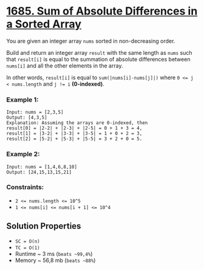 # [1685. Sum of Absolute Differences in a Sorted Array](https://leetcode.com/problems/sum-of-absolute-differences-in-a-sorted-array/description)

You are given an integer array `nums` sorted in non-decreasing order.

Build and return an integer array `result` with the same length as `nums` such that `result[i]` is equal to the summation of absolute differences between `nums[i]` and all the other elements in the array.

In other words, `result[i]` is equal to `sum(|nums[i]-nums[j]|)` where `0 <= j < nums.length` and `j != i` **(0-indexed)**.



### Example 1:
```
Input: nums = [2,3,5]
Output: [4,3,5]
Explanation: Assuming the arrays are 0-indexed, then
result[0] = |2-2| + |2-3| + |2-5| = 0 + 1 + 3 = 4,
result[1] = |3-2| + |3-3| + |3-5| = 1 + 0 + 2 = 3,
result[2] = |5-2| + |5-3| + |5-5| = 3 + 2 + 0 = 5.
```
### Example 2:
```
Input: nums = [1,4,6,8,10]
Output: [24,15,13,15,21]
```

### Constraints:

* `2 <= nums.length <= 10^5`
* `1 <= nums[i] <= nums[i + 1] <= 10^4`


## Solution Properties

* `SC = O(n)`
* `TC = O(1)`
* Runtime ~ 3 ms (`beats ~99,4%`)
* Memory ~ 56,8 mb (`beats ~88%`)